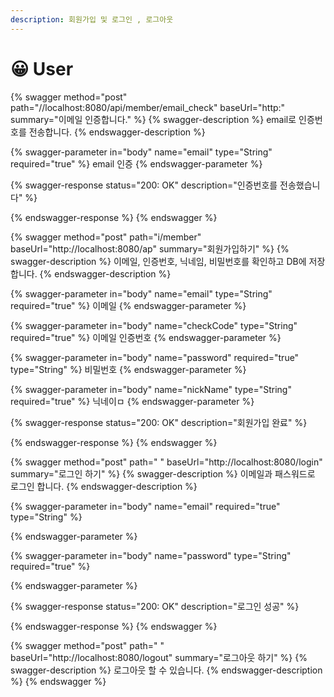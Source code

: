 ```yaml
---
description: 회원가입 및 로그인 , 로그아웃
---
```


# 😀 User

{% swagger method="post" path="//localhost:8080/api/member/email_check" baseUrl="http:" summary="이메일 인증합니다." %}
{% swagger-description %}
email로 인증번호를 전송합니다.
{% endswagger-description %}

{% swagger-parameter in="body" name="email" type="String" required="true" %}
email 인증
{% endswagger-parameter %}

{% swagger-response status="200: OK" description="인증번호를 전송했습니다" %}

{% endswagger-response %}
{% endswagger %}

{% swagger method="post" path="i/member" baseUrl="http://localhost:8080/ap" summary="회원가입하기" %}
{% swagger-description %}
이메일, 인증번호, 닉네임, 비밀번호를 확인하고 DB에 저장합니다.
{% endswagger-description %}

{% swagger-parameter in="body" name="email" type="String" required="true" %}
이메일
{% endswagger-parameter %}

{% swagger-parameter in="body" name="checkCode" type="String" required="true" %}
이메일 인증번호
{% endswagger-parameter %}

{% swagger-parameter in="body" name="password" required="true" type="String" %}
비밀번호
{% endswagger-parameter %}

{% swagger-parameter in="body" name="nickName" type="String" required="true" %}
닉네이ㅁ
{% endswagger-parameter %}

{% swagger-response status="200: OK" description="회원가입 완료" %}

{% endswagger-response %}
{% endswagger %}

{% swagger method="post" path=" " baseUrl="http://localhost:8080/login" summary="로그인 하기" %}
{% swagger-description %}
이메일과 패스워드로 로그인 합니다.
{% endswagger-description %}

{% swagger-parameter in="body" name="email" required="true" type="String" %}

{% endswagger-parameter %}

{% swagger-parameter in="body" name="password" type="String" required="true" %}

{% endswagger-parameter %}

{% swagger-response status="200: OK" description="로그인 성공" %}

{% endswagger-response %}
{% endswagger %}

{% swagger method="post" path=" " baseUrl="http://localhost:8080/logout" summary="로그아웃 하기" %}
{% swagger-description %}
로그아웃 할 수 있습니다.
{% endswagger-description %}
{% endswagger %}

